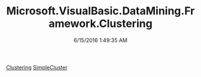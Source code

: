 ﻿---
title: Microsoft.VisualBasic.DataMining.Framework.Clustering
date: 6/15/2016 1:49:35 AM
---

[Clustering](T-Microsoft.VisualBasic.DataMining.Framework.Clustering.Clustering.html)
[SimpleCluster](T-Microsoft.VisualBasic.DataMining.Framework.Clustering.SimpleCluster.html)
